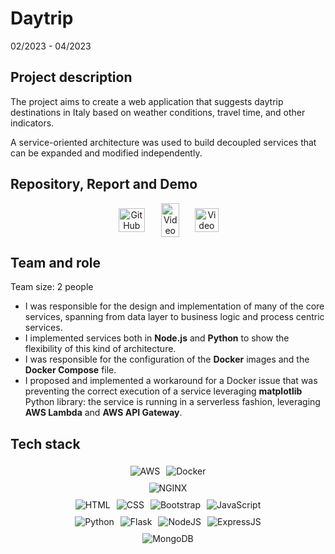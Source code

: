 # Daytrip

02/2023 - 04/2023

## Project description

The project aims to create a web application that suggests daytrip destinations in Italy based on weather conditions, travel time, and other indicators. 

A service-oriented architecture was used to build decoupled services that can be expanded and modified independently.

## Repository, Report and Demo

<center>
  <div style="display: flex; flex-direction: row; justify-content: center; align-items: center; flex-wrap: wrap;">

  <a href="https://github.com/vicentinileonardo/daytrip" target="_blank" class="btn">
  <img src="/img/icons8-github-90.png" alt="GitHub" width="80%" height=auto>
  </a>

  <a href="/projects/reports/daytrip.pdf" target="_blank" class="btn">
  <img src="/img/icons8-pdf-100.png" alt="Video" width="70%" height=auto>
  </a>

  <a href="https://drive.google.com/file/d/1k0KBPMmt-DaVHthZ1S2wKzhBID33X0ad/view?usp=sharing" target="_blank" class="btn">
  <img src="/img/icons8-video-file-90.png" alt="Video" width="80%" height=auto>
  </a>
  </div>
</center>



## Team and role

Team size: 2 people

+ I was responsible for the design and implementation of many of the core services, spanning from data layer to business logic and process centric services. <br>
+ I implemented services both in **Node.js** and **Python** to show the flexibility of this kind of architecture. <br>
+ I was responsible for the configuration of the **Docker** images and the **Docker Compose** file. <br>
+ I proposed and implemented a workaround for a Docker issue that was preventing the correct execution of a service leveraging **matplotlib** Python library: the service is running in a serverless fashion, leveraging **AWS Lambda** and **AWS API Gateway**. <br>

## Tech stack

<center>
  <div style="display: flex; flex-direction: row; justify-content: center; align-items: center; flex-wrap: wrap;">
  <img src="https://img.shields.io/badge/Amazon_AWS-FF9900?style=for-the-badge&logo=amazonaws&logoColor=white" alt="AWS" style="margin: 5px;">
  <img src="https://img.shields.io/badge/Docker-2CA5E0?style=for-the-badge&logo=docker&logoColor=white" alt="Docker" style="margin: 5px;">
  </div>
</center>

<center>
  <div style="display: flex; flex-direction: row; justify-content: center; align-items: center; flex-wrap: wrap;">
  <img src="https://img.shields.io/badge/Nginx-009639?style=for-the-badge&logo=nginx&logoColor=white" alt="NGINX" style="margin: 5px;">
  </div>
</center>

<center>
  <div style="display: flex; flex-direction: row; justify-content: center; align-items: center; flex-wrap: wrap;">
  <img src="https://img.shields.io/badge/HTML5-E34F26?style=for-the-badge&logo=html5&logoColor=white" alt="HTML" style="margin: 5px;">
  <img src="https://img.shields.io/badge/CSS3-1572B6?style=for-the-badge&logo=css3&logoColor=white" alt="CSS" style="margin: 5px;">
  <img src="https://img.shields.io/badge/Bootstrap-563D7C?style=for-the-badge&logo=bootstrap&logoColor=white" alt="Bootstrap" style="margin: 5px;">
  <img src="https://img.shields.io/badge/JavaScript-323330?style=for-the-badge&logo=javascript&logoColor=F7DF1E" alt="JavaScript" style="margin: 5px;">
  </div>
</center>

<center>
  <div style="display: flex; flex-direction: row; justify-content: center; align-items: center; flex-wrap: wrap;">
  <img src="https://img.shields.io/badge/Python-FFD43B?style=for-the-badge&logo=python&logoColor=blue" alt="Python" style="margin: 5px;">
  <img src="https://img.shields.io/badge/Flask-000000?style=for-the-badge&logo=flask&logoColor=white" alt="Flask" style="margin: 5px;">
  <img src="https://img.shields.io/badge/Node.js-339933?style=for-the-badge&logo=nodedotjs&logoColor=white" alt="NodeJS" style="margin: 5px;">
  <img src="https://img.shields.io/badge/Express.js-000000?style=for-the-badge&logo=express&logoColor=white" alt="ExpressJS" style="margin: 5px;">
  </div>
</center>

<center>
  <div style="display: flex; flex-direction: row; justify-content: center; align-items: center; flex-wrap: wrap;">
  <img src="https://img.shields.io/badge/MongoDB-4EA94B?style=for-the-badge&logo=mongodb&logoColor=white" alt="MongoDB" style="margin: 5px;">
  </div>
</center>

<br>